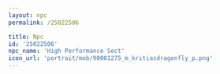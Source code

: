 ```yaml
---
layout: npc
permalink: /25022506

title: Npc
id: '25022506'
npc_name: 'High Performance Sect'
icon_url: 'portrait/mob/90001275_m_kritiasdragonfly_p.png'
---
```

